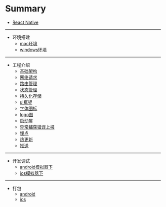 # Summary

* [React Native](README.md)

-----
* 环境搭建
    * [mac环境](环境搭建/mac环境搭建.md)
    * [windows环境](环境搭建/windows环境搭建.md)
-----
* 工程介绍
    * [基础架构](基础工程/基础架构.md)
    * [网络请求](基础工程/网络请求.md)
    * [路由管理](基础工程/路由管理.md)
    * [状态管理](基础工程/状态管理.md)
    * [持久化存储](基础工程/持久化存储.md)
    * [ui框架](基础工程/ui框架.md)
    * [字体图标](基础工程/字体图标.md)
    * [logo图](基础工程/logo.md)
    * [启动屏](基础工程/启动图配置.md)
    * [异常捕获错误上报](基础工程/异常捕获.md)
    * [埋点](基础工程/埋点.md)
    * [热更新](基础工程/热更新.md)
    * [推送](基础工程/推送.md)
-----
* 开发调试
    * [android模拟器下](调试/android模拟器调试/readme.md)
    * [ios模拟器下](ios模拟器调试/readme.md)
-----
* 打包
    * [android](打包/打包apk/readme.md)
    * [ios](打包/打包ipa/readme.md)





